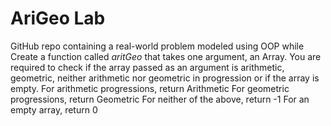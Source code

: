 # AriGeo Lab
GitHub repo containing a real-world problem modeled using OOP while Create a function called *aritGeo*  that takes one argument, an Array. You are required to check if the array passed as an argument is arithmetic, geometric, neither arithmetic nor geometric in progression or if the array is empty.
For arithmetic progressions, return Arithmetic
For geometric progressions, return Geometric
For neither of the above, return -1
For an empty array, return 0